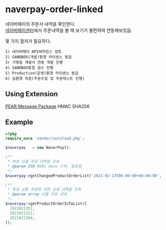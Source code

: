 # naverpay-order-linked  
네이버페이의 주문서 내역을 확인한다.  
[네이버페이센터](https://admin.pay.naver.com/)에서 주문내역을 볼 때 보기가 불편하여 연동해보았음.

몇 가지 절차가 필요하다.

`1) 네이버페이 API레퍼런스 검토`  
`2) SANDBOX(개발)환경 라이센스 발급`  
`3) 가맹점 개발사 연동 개발 진행`  
`4) SANDBOX환경 검수 진행`  
`5) Production(운영)환경 라이센스 발급`    
`6) 실환경 적용(주문수집 및 주문테스트 진행)`  

## Using Extension
[PEAR Message Package](https://pear.php.net/package/Message) HMAC SHA256  

## Example
```php
<?php
require_once 'vendor/autoload.php';

$naverpay   = new NaverPay();

/**
 * 변경 상품 주문 내역을 조회
 * @param ISO 8601 date 시작, 종료일
 */
$naverpay->getChangedProductOrderList('2021-02-13T00:00:00+09:00:00', '2021-02-14T00:00:00+09:00:00');  

/**
 * 특정 상품 주문에 대한 상세 내역을 조회
 * @param array 상품 주문 번호
 */
$naverpay->getProductOrderInfoList([
  2021021351,
  2021021312,
  2021021364,
]);
```






